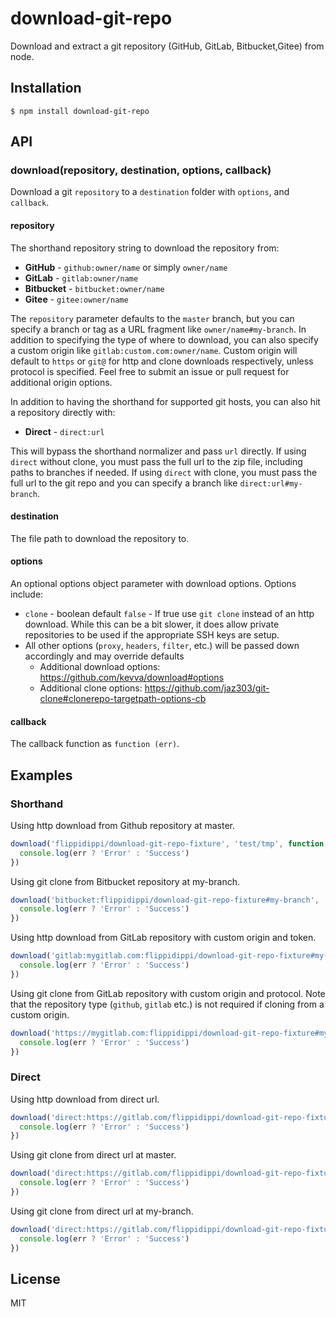 # download-git-repo

Download and extract a git repository (GitHub, GitLab, Bitbucket,Gitee) from node.

## Installation

    $ npm install download-git-repo

## API

### download(repository, destination, options, callback)

Download a git `repository` to a `destination` folder with `options`, and `callback`.

#### repository
The shorthand repository string to download the repository from:

- **GitHub** - `github:owner/name` or simply `owner/name`
- **GitLab** - `gitlab:owner/name`
- **Bitbucket** - `bitbucket:owner/name`
- **Gitee** - `gitee:owner/name`

The `repository` parameter defaults to the `master` branch, but you can specify a branch or tag as a URL fragment like `owner/name#my-branch`.
In addition to specifying the type of where to download, you can also specify a custom origin like `gitlab:custom.com:owner/name`.
Custom origin will default to `https` or `git@` for http and clone downloads respectively, unless protocol is specified.
Feel free to submit an issue or pull request for additional origin options.

In addition to having the shorthand for supported git hosts, you can also hit a repository directly with:

- **Direct** - `direct:url`

This will bypass the shorthand normalizer and pass `url` directly.
If using `direct` without clone, you must pass the full url to the zip file, including paths to branches if needed.
If using `direct` with clone, you must pass the full url to the git repo and you can specify a branch like `direct:url#my-branch`.

#### destination
The file path to download the repository to.

#### options
An optional options object parameter with download options. Options include:

- `clone` - boolean default `false` - If true use `git clone` instead of an http download. While this can be a bit slower, it does allow private repositories to be used if the appropriate SSH keys are setup.
- All other options (`proxy`, `headers`, `filter`, etc.) will be passed down accordingly and may override defaults
    - Additional download options: https://github.com/kevva/download#options
    - Additional clone options: https://github.com/jaz303/git-clone#clonerepo-targetpath-options-cb

#### callback
The callback function as `function (err)`.

## Examples
### Shorthand
Using http download from Github repository at master.
```javascript
download('flippidippi/download-git-repo-fixture', 'test/tmp', function (err) {
  console.log(err ? 'Error' : 'Success')
})
```

Using git clone from Bitbucket repository at my-branch.
```javascript
download('bitbucket:flippidippi/download-git-repo-fixture#my-branch', 'test/tmp', { clone: true }, function (err) {
  console.log(err ? 'Error' : 'Success')
})
```

Using http download from GitLab repository with custom origin and token.
```javascript
download('gitlab:mygitlab.com:flippidippi/download-git-repo-fixture#my-branch', 'test/tmp', { headers: { 'PRIVATE-TOKEN': '1234' } } function (err) {
  console.log(err ? 'Error' : 'Success')
})
```

Using git clone from GitLab repository with custom origin and protocol.
Note that the repository type (`github`, `gitlab` etc.) is not required if cloning from a custom origin.
```javascript
download('https://mygitlab.com:flippidippi/download-git-repo-fixture#my-branch', 'test/tmp', { clone: true }, function (err) {
  console.log(err ? 'Error' : 'Success')
})
```

### Direct
Using http download from direct url.
```javascript
download('direct:https://gitlab.com/flippidippi/download-git-repo-fixture/repository/archive.zip', 'test/tmp', function (err) {
  console.log(err ? 'Error' : 'Success')
})
```

Using git clone from direct url at master.
```javascript
download('direct:https://gitlab.com/flippidippi/download-git-repo-fixture.git', 'test/tmp', { clone: true }, function (err) {
  console.log(err ? 'Error' : 'Success')
})
```

Using git clone from direct url at my-branch.
```javascript
download('direct:https://gitlab.com/flippidippi/download-git-repo-fixture.git#my-branch', 'test/tmp', { clone: true }, function (err) {
  console.log(err ? 'Error' : 'Success')
})
```

## License

MIT

